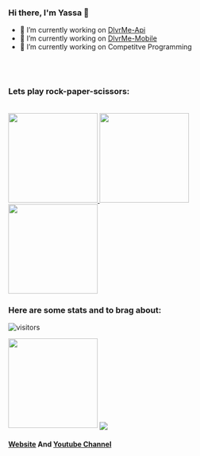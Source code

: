 ### Hi there, I'm Yassa 👋
- 🔭 I’m currently working on [DlvrMe-Api](https://github.com/yassataiseer/DlvrMe-API)
- 🔭 I’m currently working on [DlvrMe-Mobile](https://github.com/yassataiseer/DlvrMe-Mobile)
- 🔭 I’m currently working on Competitve Programming

<br />
<br />
<h3> Lets play rock-paper-scissors:</h3>
<br>
<a href="http://game.pythonanywhere.com/1">
<img height="180em" src="https://library.kissclipart.com/20180829/pq/kissclipart-rocks-clip-art-clipart-rock-clip-art-4207f56170df6b82.jpg" />
</a>
<a href="http://game.pythonanywhere.com/2">
 <img height="180em" src="https://cliparting.com/wp-content/uploads/2016/07/Paper-clipart-clipart-cliparts-for-you.jpg" /></a>

<br />
<a href="http://game.pythonanywhere.com/3">
 <img height="180em" src="https://lh3.googleusercontent.com/proxy/pauEJkt65sDy4fO8xcgysux3QmWEHEe7nTYQwNhxdjtXLGCISD__aHs6pfE6KoGQ_bD7na0-uFrYbGQIQQIaszUDaFbA9n0"/></a>
<br />
<h3> Here are some stats and to brag about:</h3>

![visitors](https://visitor-badge.glitch.me/badge?page_id=page.id)

<img height="180em" src="https://github-readme-stats.vercel.app/api?username=yassataiseer&show_icons=true&hide_border=true&&count_private=true&include_all_commits=true" />

<img align="center" src="https://github-readme-stats.vercel.app/api/top-langs/?username=yassataiseer&layout=compact" />

#### [Website](https://yassataiseer.github.io/) And [Youtube Channel](https://www.youtube.com/channel/UCgfY9CE1qvviUHBYd5xYofw)


